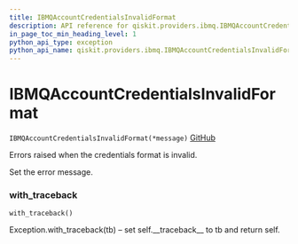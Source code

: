 ```yaml
---
title: IBMQAccountCredentialsInvalidFormat
description: API reference for qiskit.providers.ibmq.IBMQAccountCredentialsInvalidFormat
in_page_toc_min_heading_level: 1
python_api_type: exception
python_api_name: qiskit.providers.ibmq.IBMQAccountCredentialsInvalidFormat
---
```


# IBMQAccountCredentialsInvalidFormat

<span id="qiskit.providers.ibmq.IBMQAccountCredentialsInvalidFormat" />

`IBMQAccountCredentialsInvalidFormat(*message)` [GitHub](https://github.com/qiskit/qiskit-ibmq-provider/tree/stable/0.7/qiskit/providers/ibmq/exceptions.py "view source code")

Errors raised when the credentials format is invalid.

Set the error message.

### with\_traceback

<span id="qiskit.providers.ibmq.IBMQAccountCredentialsInvalidFormat.with_traceback" />

`with_traceback()`

Exception.with\_traceback(tb) – set self.\_\_traceback\_\_ to tb and return self.

